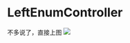 # LeftEnumController
不多说了，直接上图
![][1]

[1]:	https://github.com/sander90/LeftEnumController/blob/master/log.gif